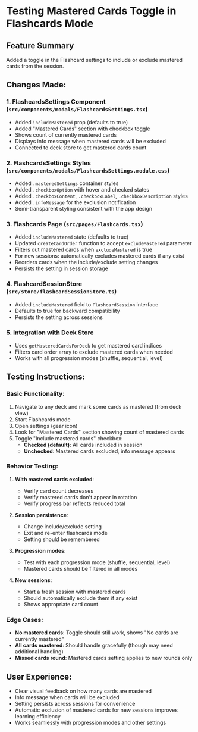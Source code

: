 # Testing Mastered Cards Toggle in Flashcards Mode

## Feature Summary
Added a toggle in the Flashcard settings to include or exclude mastered cards from the session.

## Changes Made:

### 1. **FlashcardsSettings Component** (`src/components/modals/FlashcardsSettings.tsx`)
   - Added `includeMastered` prop (defaults to true)
   - Added "Mastered Cards" section with checkbox toggle
   - Shows count of currently mastered cards
   - Displays info message when mastered cards will be excluded
   - Connected to deck store to get mastered cards count

### 2. **FlashcardsSettings Styles** (`src/components/modals/FlashcardsSettings.module.css`)
   - Added `.masteredSettings` container styles
   - Added `.checkboxOption` with hover and checked states
   - Added `.checkboxContent`, `.checkboxLabel`, `.checkboxDescription` styles
   - Added `.infoMessage` for the exclusion notification
   - Semi-transparent styling consistent with the app design

### 3. **Flashcards Page** (`src/pages/Flashcards.tsx`)
   - Added `includeMastered` state (defaults to true)
   - Updated `createCardOrder` function to accept `excludeMastered` parameter
   - Filters out mastered cards when `excludeMastered` is true
   - For new sessions: automatically excludes mastered cards if any exist
   - Reorders cards when the include/exclude setting changes
   - Persists the setting in session storage

### 4. **FlashcardSessionStore** (`src/store/flashcardSessionStore.ts`)
   - Added `includeMastered` field to `FlashcardSession` interface
   - Defaults to true for backward compatibility
   - Persists the setting across sessions

### 5. **Integration with Deck Store**
   - Uses `getMasteredCardsForDeck` to get mastered card indices
   - Filters card order array to exclude mastered cards when needed
   - Works with all progression modes (shuffle, sequential, level)

## Testing Instructions:

### Basic Functionality:
1. Navigate to any deck and mark some cards as mastered (from deck view)
2. Start Flashcards mode
3. Open settings (gear icon)
4. Look for "Mastered Cards" section showing count of mastered cards
5. Toggle "Include mastered cards" checkbox:
   - **Checked (default)**: All cards included in session
   - **Unchecked**: Mastered cards excluded, info message appears

### Behavior Testing:
1. **With mastered cards excluded**:
   - Verify card count decreases
   - Verify mastered cards don't appear in rotation
   - Verify progress bar reflects reduced total

2. **Session persistence**:
   - Change include/exclude setting
   - Exit and re-enter flashcards mode
   - Setting should be remembered

3. **Progression modes**:
   - Test with each progression mode (shuffle, sequential, level)
   - Mastered cards should be filtered in all modes

4. **New sessions**:
   - Start a fresh session with mastered cards
   - Should automatically exclude them if any exist
   - Shows appropriate card count

### Edge Cases:
- **No mastered cards**: Toggle should still work, shows "No cards are currently mastered"
- **All cards mastered**: Should handle gracefully (though may need additional handling)
- **Missed cards round**: Mastered cards setting applies to new rounds only

## User Experience:
- Clear visual feedback on how many cards are mastered
- Info message when cards will be excluded
- Setting persists across sessions for convenience
- Automatic exclusion of mastered cards for new sessions improves learning efficiency
- Works seamlessly with progression modes and other settings